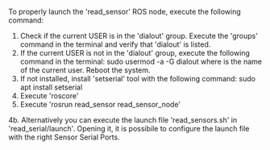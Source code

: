 To properly launch the 'read_sensor' ROS node, execute the following command:
1. Check if the current USER is in the 'dialout' group. Execute the 'groups' command in the terminal and verify that 'dialout' is listed.
2. If the current USER is not in the 'dialout' group, execute the following command in the terminal: sudo usermod -a -G dialout <user> where <user> is the name of the current user. Reboot the system.
3. If not installed, install 'setserial' tool with the following command: sudo apt install setserial
4. Execute 'roscore'
5. Execute 'rosrun read_sensor read_sensor_node'

4b. Alternatively you can execute the launch file 'read_sensors.sh' in 'read_serial/launch'. Opening it, it is possibile to configure the launch file with the right Sensor Serial Ports.

